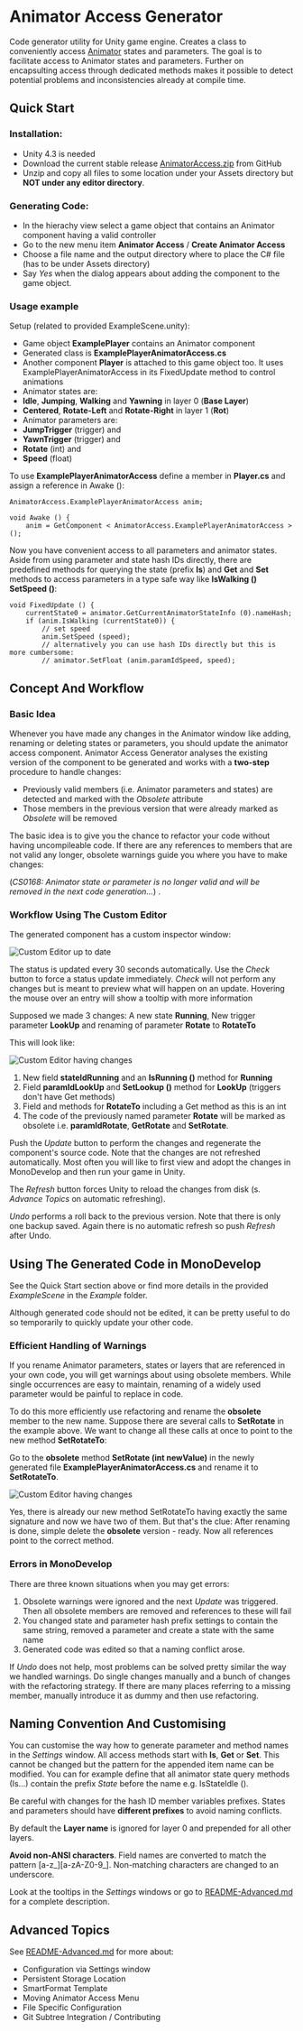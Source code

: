 # Animator Access Generator

Code generator utility for Unity game engine. Creates a class to conveniently access [Animator](http://docs.unity3d.com/ScriptReference/Animator.html) 
states and parameters. The goal is to facilitate access to Animator states and parameters. Further on encapsulting 
access through dedicated methods makes it possible to detect potential problems and inconsistencies already at compile time. 

## Quick Start
### Installation:
-  Unity 4.3 is needed
-  Download the current stable release [AnimatorAccess.zip](https://github.com/kayy/AnimatorAccess/archive/Current.zip) from GitHub
-  Unzip and copy all files to some location under your Assets directory but **NOT under any editor directory**.

### Generating Code:
-  In the hierachy view select a game object that contains an Animator component having a valid controller
-  Go to the new menu item **Animator Access** / **Create Animator Access**
-  Choose a file name and the output directory where to place the C# file (has to be under Assets directory)
-  Say _Yes_ when the dialog appears about adding the component to the game object.

### Usage example
Setup (related to provided ExampleScene.unity):

-   Game object **ExamplePlayer** contains an Animator component
-   Generated class is **ExamplePlayerAnimatorAccess.cs**
-   Another component **Player** is attached to this game object too. It uses ExamplePlayerAnimatorAccess in its 
FixedUpdate method to control animations 
-   Animator states are:
  -   **Idle**, **Jumping**, **Walking** and **Yawning** in layer 0 (**Base Layer**)
  -   **Centered**, **Rotate-Left** and **Rotate-Right** in layer 1 (**Rot**)
-   Animator parameters are:
 -   **JumpTrigger** (trigger) and 
 -   **YawnTrigger** (trigger) and 
 -   **Rotate** (int) and 
 -   **Speed** (float)

To use **ExamplePlayerAnimatorAccess** define a member in **Player.cs** and assign a reference in Awake ():
<pre><code>AnimatorAccess.ExamplePlayerAnimatorAccess anim;

void Awake () {
    anim = GetComponent < AnimatorAccess.ExamplePlayerAnimatorAccess > ();
</code></pre>
Now you have convenient access to all parameters and animator states. Aside from using parameter and state hash IDs 
directly, there are predefined methods for querying the state (prefix **Is**) and **Get** and **Set** methods to access 
parameters in a type safe way like **IsWalking ()** **SetSpeed ()**:
<pre><code>void FixedUpdate () {
	currentState0 = animator.GetCurrentAnimatorStateInfo (0).nameHash;
	if (anim.IsWalking (currentState0)) {
		// set speed 
		anim.SetSpeed (speed);
		// alternatively you can use hash IDs directly but this is more cumbersome:
		// animator.SetFloat (anim.paramIdSpeed, speed);
</code></pre>


## Concept And Workflow
### Basic Idea
Whenever you have made any changes in the Animator window like adding, renaming or deleting states or parameters, 
you should update the animator access component. Animator Access Generator analyses the existing version of the
component to be generated and works with a **two-step** procedure to handle changes:

-   Previously valid members (i.e. Animator parameters and states) are detected and marked with the _Obsolete_ attribute
-   Those members in the previous version that were already marked as _Obsolete_ will be removed

The basic idea is to give you the chance to refactor your code without having uncompileable code. If there are any 
references to members that are not valid any longer, obsolete warnings guide you where you have to make changes:
 
(_CS0168: Animator state or parameter is no longer valid and will be removed in the next code generation..._) .

### Workflow Using The Custom Editor
The generated component has a custom inspector window:

![Custom Editor up to date](./Doc/AnimatorAccess_CustomEditor_Example.png)

The status is updated every 30 seconds automatically. Use the _Check_ button to force a status update immediately.
_Check_ will not perform any changes but is meant to preview what will happen on an update. Hovering the mouse 
over an entry will show a tooltip with more information

Supposed we made 3 changes:
A new state **Running**, New trigger parameter **LookUp** and renaming of parameter **Rotate** to **RotateTo**

This will look like:

![Custom Editor having changes](./Doc/AnimatorAccess_CustomEditor_Example-2.png)

1. New field **stateIdRunning** and an **IsRunning ()** method for **Running**
2. Field **paramIdLookUp** and **SetLookup ()** method for **LookUp** (triggers don't have Get methods)
3. Field and methods for **RotateTo** including a Get method as this is an int
4. The code of the previously named parameter **Rotate** will be marked as obsolete i.e. **paramIdRotate**,
**GetRotate** and **SetRotate**.

Push the _Update_ button to perform the changes and regenerate the component's source code. Note that the changes are
not refreshed automatically. Most often you will like to first view and adopt the changes in MonoDevelop and then run
your game in Unity.

The _Refresh_ button forces Unity to reload the changes from disk (s. _Advance Topics_ on automatic refreshing).

_Undo_ performs a roll back to the previous version. Note that there is only one backup saved. Again there is no
automatic refresh so push _Refresh_ after Undo.


## Using The Generated Code in MonoDevelop

See the Quick Start section above or find more details in the provided _ExampleScene_ in the _Example_ folder.

Although generated code should not be edited, it can be pretty useful to do so temporarily to quickly update your
other code.

### Efficient Handling of Warnings
If you rename Animator parameters, states or layers that are referenced in your own code, you will get warnings
about using obsolete members. While single occurrences are easy to maintain, renaming of a widely used parameter
would be painful to replace in code.

To do this more efficiently use refactoring and rename the **obsolete** member to the new name. Suppose there are
several calls to **SetRotate** in the example above. We want to change all these calls at once to point to the new 
method **SetRotateTo**:

Go to the **obsolete** method **SetRotate (int newValue)** in the newly generated file **ExamplePlayerAnimatorAccess.cs**
and rename it to **SetRotateTo**.

![Custom Editor having changes](./Doc/MonoDev_Refactoring.png)

Yes, there is already our new method SetRotateTo having exactly the same signature and now we have two of them. But 
that's the clue: After renaming is done, simple delete the **obsolete** version - ready. Now all references point 
to the correct method.


### Errors in MonoDevelop
There are three known situations when you may get errors:  

1. Obsolete warnings were ignored and the next _Update_ was triggered. Then all obsolete members are removed and 
references to these will fail
2. You changed state and parameter hash prefix settings to contain the same string, removed a parameter and 
create a state with the same name
3. Generated code was edited so that a naming conflict arose.

If _Undo_ does not help, most problems can be solved pretty similar the way we handled warnings. Do single changes 
manually and a bunch of changes with the refactoring strategy. If there are many places referring to a missing 
member, manually introduce it as dummy and then use refactoring. 

## Naming Convention And Customising

You can customise the way how to generate parameter and method names in the _Settings_ window. All access methods
start with **Is**, **Get** or **Set**. This cannot be changed but the pattern for the appended item name can be 
modified. You can for example define that all animator state query methods (Is...) contain the prefix _State_ 
before the name e.g. IsStateIdle ().

Be careful with changes for the hash ID member variables prefixes. States and parameters should have **different 
prefixes** to avoid naming conflicts.

By default the **Layer name** is ignored for layer 0 and prepended for all other layers.

**Avoid non-ANSI characters**. Field names are converted to match the pattern [a-z\_][a-zA-Z0-9\_]. Non-matching 
characters are changed to an underscore.

Look at the tooltips in the _Settings_ windows or go to [README-Advanced.md](./README-Advanced.md) for a complete 
description.

## Advanced Topics
See [README-Advanced.md](./README-Advanced.md#animator-access-generator-advanced-topics) for more about:

- Configuration via Settings window
- Persistent Storage Location
- SmartFormat Template
- Moving Animator Access Menu
- File Specific Configuration
- Git Subtree Integration / Contributing